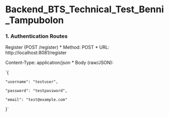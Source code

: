 ﻿# Backend_BTS_Technical_Test_Benni_Tampubolon

### 1. Authentication Routes

Register (POST /register) * Method: POST * URL: http://localhost:8081/register

Content-Type: application/json * Body (raw/JSON):

`{

    "username": "testuser",
    
    "password": "testpassword",
    
    "email": "test@example.com"
}`
